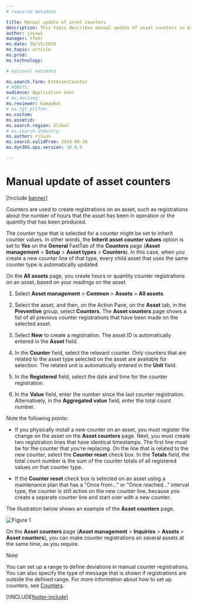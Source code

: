 ```yaml
---
# required metadata

title: Manual update of asset counters
description: This topic describes manual update of asset counters in Asset Management.
author: josaw1
manager: tfehr
ms.date: 10/15/2019
ms.topic: article
ms.prod: 
ms.technology: 

# optional metadata

ms.search.form: EntAssetCounter 
# ROBOTS: 
audience: Application User
# ms.devlang: 
ms.reviewer: kamaybac
# ms.tgt_pltfrm: 
ms.custom: 
ms.assetid: 
ms.search.region: Global
# ms.search.industry: 
ms.author: riluan
ms.search.validFrom: 2019-09-30
ms.dyn365.ops.version: 10.0.5

---
```


# Manual update of asset counters

[!include [banner](../../includes/banner.md)]



Counters are used to create registrations on an asset, such as registrations about the number of hours that the asset has been in operation or the quantity that has been produced.

The counter type that is selected for a counter might be set to inherit counter values. In other words, the **Inherit asset counter values** option is set to **Yes** on the **General** FastTab of the **Counters** page (**Asset management** > **Setup** > **Asset types** > **Counters**). In this case, when you create a new counter line of that type, every child asset that uses the same counter type is automatically updated.

On the **All assets** page, you create hours or quantity counter registrations on an asset, based on your readings on the asset.

1. Select **Asset management** > **Common** > **Assets** > **All assets**.

2. Select the asset, and then, on the Action Pane, on the **Asset** tab, in the **Preventive** group, select **Counters**. The **Asset counters** page shows a list of all previous counter registrations that have been made on the selected asset.

3. Select **New** to create a registration. The asset ID is automatically entered in the **Asset** field.

4. In the **Counter** field, select the relevant counter. Only counters that are related to the asset type selected on the asset are available for selection. The related unit is automatically entered in the **Unit** field.

5. In the **Registered** field, select the date and time for the counter registration.

6. In the **Value** field, enter the number since the last counter registration. Alternatively, in the **Aggregated value** field, enter the total count number.

Note the following points:

- If you physically install a new counter on an asset, you must register the change on the asset on the **Asset counters** page. Next, you must create two registration lines that have identical timestamps. The first line must be for the counter that you're replacing. On the line that is related to the new counter, select the **Counter reset** check box. In the **Totals** field, the total count number is the sum of the counter totals of all registered values on that counter type.

- If the **Counter reset** check box is selected on an asset using a maintenance plan that has a "Once from..." or "Once reached..." interval type, the counter is still active on the new counter line, because you create a separate counter line and start over with a new counter.

The illustration below shows an example of the **Asset counters** page.

![Figure 1](media/11-work-orders.png)

On the **Asset counters** page (**Asset management** > **Inquiries** > **Assets** > **Asset counters**), you can make counter registrations on several assets at the same time, as you require.

>[!NOTE]
>You can set up a range to define deviations in manual counter registrations. You can also specify the type of message that is shown if registrations are outside the defined range. For more information about how to set up counters, see [Counters](../setup-for-objects/counters.md).



[!INCLUDE[footer-include](../../../includes/footer-banner.md)]